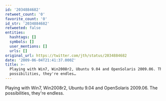 ```yaml
---
id: '2034884682'
retweet_count: '0'
favorite_count: '0'
id_str: '2034884682'
retweeted: false
entities:
  hashtags: []
  symbols: []
  user_mentions: []
  urls: []
original_url: https://twitter.com/jth/status/2034884682
date: '2009-06-04T21:41:37.000Z'
title: >-
  Playing with Win7, Win2008r2, Ubuntu 9.04 and OpenSolaris 2009.06. The
  possibilities, they're endles…
---
```


Playing with Win7, Win2008r2, Ubuntu 9.04 and OpenSolaris 2009.06. The possibilities, they're endless.